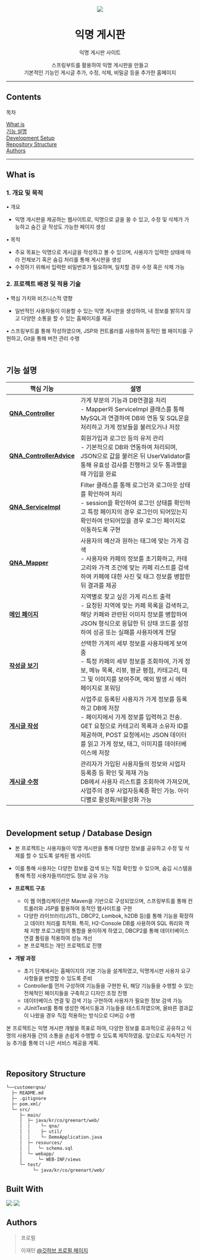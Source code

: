 
<div align="center">
<img src="https://github.com/user-attachments/assets/33b47d73-f081-4ac4-a2da-53f638771163">
</div>




<h1 align="center">
  익명 게시판
</h1>
<p align="center">익명 게시판 사이트</p>
<p align="center">스프링부트를 활용하여 익명 게시판을 만들고 <br>
  기본적인 기능인 게시글 추가, 수정, 삭제, 비밀글 등을 추가한 홈페이지</p>

---

## Contents

<p align="left">목차</p>
<p align="left">
  <a href="#What-is">What is</a> <br>
  <a href="기능-설명">기능 설명</a>  <br>
  <a href="#development-setup--database-design">Development Setup</a> <br>
  <a href="#repository-structure">Repository Structure</a> <br>
  <a href="#authors">Authors</a>
</p>

---

## What is

<h3>1. 개요 및 목적</h3>

  • 개요 
   - 익명 게시판을 제공하는 웹사이트로, 익명으로 글을 쓸 수 있고, 수정 및 삭제가 가능하고 숨긴 글 작성도 가능한 페이지 생성

  • 목적
   - 주요 목표는 익명으로 게시글을 작성하고 볼 수 있으며, 사용자가 입력한 상태에 따라 전체보기 혹은 숨김 처리를 통해 게시판을 생성
   - 수정하기 위해서 입력한 비밀번호가 필요하며, 일치할 경우 수정 혹은 삭제 가능

<h3>2. 프로젝트 배경 및 적용 기술</h3>

  • 핵심 가치와 비즈니스적 영향 
   - 일반적인 사용자들이 이용할 수 있는 익명 게시판을 생성하여, 내 정보를 밝히지 않고 다양한 소통을 할 수 있는 홈페이지를 제공          
  
  • 스프링부트를 통해 작성하였으며, JSP와 컨트롤러를 사용하여 동적인 웹 페이지를 구현하고, Git을 통해 버전 관리 수행

<br>

## 기능 설명

| 핵심 기능                | 설명                                                                                                                                                       |
|----------------------------|------------------------------------------------------------------------------------------------------------------------------------------------------------|
| **[QNA_Controller](src/main/java/kr/co/greenart/web/customer/qna/QNA_Controller.java)**                  | 가게 부분의 기능과 DB연결을 처리<br> - Mapper와 ServiceImpl 클래스를 통해 MySQL과 연결하여 DB와 연동 및 SQL문을 처리하고 가게 정보들을 불러오거나 저장                                |
| **[QNA_ControllerAdvice](src/main/java/kr/co/greenart/web/customer/qna/QNA_ControllerAdvice.java)**                 | 회원가입과 로그인 등의 유저 관리<br> - 기본적으로 DB와 연동하여 처리되며, JSON으로 값을 불러온 뒤 UserValidator를 통해 유효성 검사를 진행하고 모두 통과했을 때 가입을 완료                                     |
| **[QNA_ServiceImpl](src/main/java/kr/co/greenart/web/customer/qna/QNA_ServiceImpl.java)**                 | Filter 클래스를 통해 로그인과 로그아웃 상태를 확인하여 처리<br> - session을 확인하여 로그인 상태를 확인하고 특정 페이지의 경우 로그인이 되어있는지 확인하여 안되어있을 경우 로그인 페이지로 이동하도록 구현                                      |
| **[QNA_Mapper](src/main/java/kr/co/greenart/web/customer/qna/QNA_Mapper.java)**           | 사용자의 예산과 원하는 태그에 맞는 가게 검색<br>  - 사용자와 카페의 정보를 초기화하고, 카테고리와 가격 조건에 맞는 카페 리스트를 검색하여 카페에 대한 사진 및 태그 정보를 병합한 뒤 결과를 제공                                                  |
| **[메인 페이지](src/main/webapp/WEB-INF/views/qna.jsp)**      | 지역별로 찾고 싶은 가게 리스트 출력<br> - 요청된 지역에 맞는 카페 목록을 검색하고, 해당 카페와 관련된 이미지 정보를 병합하여 JSON 형식으로 응답한 뒤 상태 코드를 설정하여 성공 또는 실패를 사용자에게 전달       |
| **[작성글 보기](src/main/webapp/WEB-INF/views/qnaDetail.jsp)**        | 선택한 가게의 세부 정보를 사용자에게 보여줌<br> - 특정 카페의 세부 정보를 조회하여, 가게 정보, 메뉴 목록, 리뷰, 평균 평점, 카테고리, 태그 및 이미지를 보여주며, 예외 발생 시 에러 페이지로 포워딩                     |
| **[게시글 작성](src/main/webapp/WEB-INF/views/qnaForm.jsp)**    | 사업주로 등록된 사용자가 가게 정보를 등록하고 DB에 저장 <br> - 페이지에서 가게 정보를 입력하고 전송. GET 요청으로 카테고리 목록과 소유자 ID를 제공하며, POST 요청에서는 JSON 데이터를 읽고 가게 정보, 태그, 이미지를 데이터베이스에 저장                |
| **[게시글 수정](src/main/webapp/WEB-INF/views/qnaUpdate.jsp)**               | 관리자가 가입된 사용자들의 정보와 사업자등록증 등 확인 및 제재 가능 <br> DB에서 사용자 리스트를 조회하여 가져오며, 사업주의 경우 사업자등록증 확인 가능. 아이디별로 활성화/비활성화 가능                                                        |

<br>

## Development setup / Database Design

* 본 프로젝트는 사용자들이 익명 게시판을 통해 다양한 정보를 공유하고 수정 및 삭제를 할 수 있도록 설계된 웹 사이트
* 이를 통해 사용자는 다양한 정보를 검색 또는 직접 확인할 수 있으며, 숨김 시스템을 통해 특정 사용자들끼리만도 정보 공유 가능

* **프로젝트 구조**
  - 이 웹 어플리케이션은 Maven을 기반으로 구성되었으며, 스프링부트를 통해 컨트롤러와 JSP를 활용하여 동적인 웹사이트를 구현
  - 다양한 라이브러리(JSTL, DBCP2, Lombok, h2DB 등)를 통해 기능을 확장하고 데이터 처리를 최적화. 특히, H2-Console DB를 사용하여 SQL 쿼리와 객체 지향 프로그래밍의 통합을 용이하게 하였고, DBCP2를 통해 데이터베이스 연결 풀링을 적용하여 성능 개선
  - 본 프로젝트는 개인 프로젝트로 진행

* **개발 과정**
  - 초기 단계에서는 홈페이지의 기본 기능을 설계하였고, 익명게시판 사용자 요구사항들을 반영할 수 있도록 준비
  - Controller를 먼저 구성하여 기능들을 구현한 뒤, 해당 기능들을 수행할 수 있는 전체적인 페이지들을 구축하고 디자인 조정 진행
  - 데이터베이스 연결 및 검색 기능 구현하여 사용자가 필요한 정보 검색 가능
  - JUnitTest를 통해 생성한 메서드들과 기능들을 테스트하였으며, 올바른 결과값이 나왔을 경우 직접 적용하는 방식으로 디버깅 수행

본 프로젝트는 익명 게시판 개발을 목표로 하여, 다양한 정보를 효과적으로 공유하고 익명의 사용자들 간의 소통을 손쉽게 수행할 수 있도록 제작하였음. 앞으로도 지속적인 기능 추가를 통해 더 나은 서비스 제공을 계획.

<br>

## Repository Structure

```sh
└──customerqna/
  ├─ README.md
  ├─ .gitignore
  ├─ pom.xml/
  └─ src/
     ├─ main/
     │  ├─ java/kr/co/greenart/web/
     │  │    └─ qna/
     │  │    ├─ util/
     │  │    └─ DemoApplication.java
     │  ├─ resources/
     │  │   └─ schema.sql
     │  └─ webapp/
     │      └─ WEB-INF/views
     └─ test/
          └─ java/kr/co/greenart/web/
```

<p align="center">
  <h2>Built With</h2>
  <img src="https://img.shields.io/badge/MySQL-005C84?style=for-the-badge&logo=mysql&logoColor=white">
  <img src="https://img.shields.io/badge/Eclipse-2C2255?style=for-the-badge&logo=eclipse&logoColor=white">

<br>

## Authors
> 프로필 
>
> 이재민 [@깃허브 프로필 페이지](https://github.com/qwer123toy)
> 

